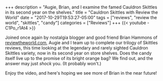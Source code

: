 +++
description = "Augie, Brian, and I examine the famed Cauldron Skittles in its second year on the shelves."
title = "Cauldron Skittles with Review the World"
date = "2017-10-29T19:53:27-05:00"
tags = ["reviews", "review the world", "skittles", "candy"]
categories = ["Reviews"]
+++
{{< youtube -C1Po_r1At4 >}}

Joined once again by nostalgia blogger and good friend Brian Hammons of [reviewtheworld.com](http://www.reviewtheworld.com/), Augie and I team up to complete our trilogy of Skittles reviews, this time looking at the legendary and rarely sighted Cauldron Skittles variety, now in its second year on store shelves. Does the candy itself live up to the promise of its bright orange bag? We find out, and the answer may just *shock* you. (It probably won't.)
<!--more-->

Enjoy the video, and here's hoping we see more of Brian in the near future!